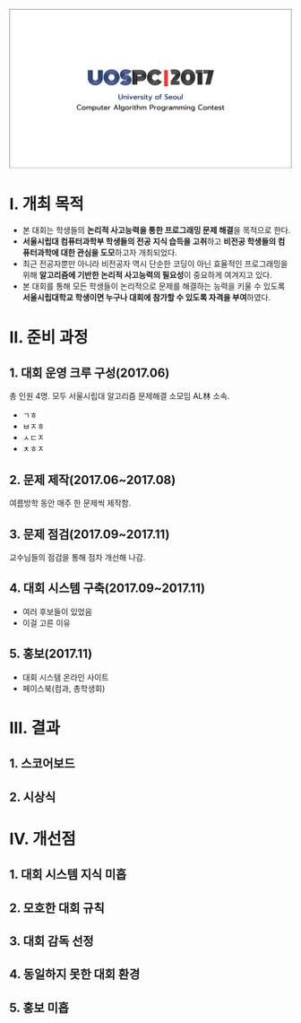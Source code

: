 ![uospc2017logo](./uospc2017logo.PNG?raw=true "uospc2017logo")
# I. 개최 목적
* 본 대회는 학생들의 **논리적 사고능력을 통한 프로그래밍 문제 해결**을 목적으로 한다. 
* **서울시립대 컴퓨터과학부 학생들의 전공 지식 습득을 고취**하고 **비전공 학생들의 컴퓨터과학에 대한 관심을 도모**하고자 개최되었다. 
* 최근 전공자뿐만 아니라 비전공자 역시 단순한 코딩이 아닌 효율적인 프로그래밍을 위해 **알고리즘에 기반한 논리적 사고능력의 필요성**이 중요하게 여겨지고 있다.
* 본 대회를 통해 모든 학생들이 논리적으로 문제를 해결하는 능력을 키울 수 있도록 **서울시립대학교 학생이면 누구나 대회에 참가할 수 있도록 자격을 부여**하였다.
# II. 준비 과정
## 1. 대회 운영 크루 구성(2017.06)
총 인원 4명. 모두 서울시립대 알고리즘 문제해결 소모임 AL林 소속.
* ㄱㅎ
* ㅂㅈㅎ
* ㅅㄷㅈ
* ㅊㅎㅈ
## 2. 문제 제작(2017.06~2017.08)
여름방학 동안 매주 한 문제씩 제작함.
## 3. 문제 점검(2017.09~2017.11)
교수님들의 점검을 통해 점차 개선해 나감.
## 4. 대회 시스템 구축(2017.09~2017.11)
* 여러 후보들이 있었음
* 이걸 고른 이유
## 5. 홍보(2017.11)
* 대회 시스템 온라인 사이트
* 페이스북(컴과, 총학생회)
# III. 결과
## 1. 스코어보드
## 2. 시상식
# IV. 개선점
## 1. 대회 시스템 지식 미흡
## 2. 모호한 대회 규칙
## 3. 대회 감독 선정
## 4. 동일하지 못한 대회 환경
## 5. 홍보 미흡
